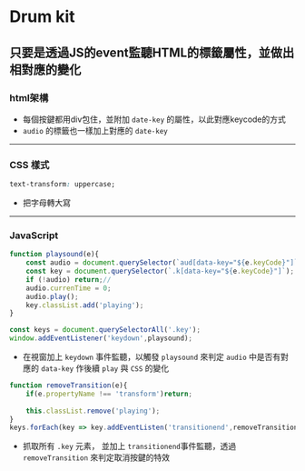 # Drum kit 
只要是透過JS的event監聽HTML的標籤屬性，並做出相對應的變化
---
### html架構
- 每個按鍵都用div包住，並附加 `date-key` 的屬性，以此對應keycode的方式
- `audio` 的標籤也一樣加上對應的 `date-key`

---
### CSS 樣式
```css
text-transform: uppercase;
```
- 把字母轉大寫

---
### JavaScript
```javascript
function playsound(e){
    const audio = document.querySelector(`aud[data-key="${e.keyCode}"]`);
    const key = document.querySelector(`.k[data-key="${e.keyCode}"]`);
    if (!audio) return;//
    audio.currenTime = 0;
    audio.play();
    key.classList.add('playing');
}

const keys = document.querySelectorAll('.key');
window.addEventListener('keydown',playsound);

```
- 在視窗加上 `keydown` 事件監聽，以觸發 `playsound` 來判定 `audio` 中是否有對應的 `data-key` 作後續 `play` 與 `CSS` 的變化
```javascript
function removeTransition(e){
    if(e.propertyName !== 'transform')return;
    
    this.classList.remove('playing');
}
keys.forEach(key => key.addEventListen('transitionend',removeTransition));
```
- 抓取所有 `.key` 元素， 並加上 `transitionend`事件監聽，透過 `removeTransition` 來判定取消按鍵的特效